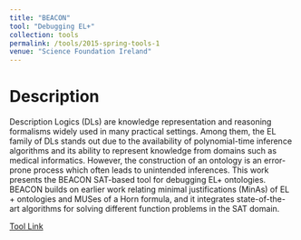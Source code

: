 ```yaml
---
title: "BEACON"
tool: "Debugging EL+"
collection: tools
permalink: /tools/2015-spring-tools-1
venue: "Science Foundation Ireland"
---
```


Description
===
Description Logics (DLs) are knowledge representation and reasoning formalisms widely used in many practical settings. Among them, the EL family of DLs stands out due to the availability of polynomial-time inference algorithms and its ability to represent knowledge from domains such as medical informatics. However, the construction of an ontology is an error-prone process which often leads to unintended inferences. This work presents the BEACON SAT-based tool for debugging EL+ ontologies. BEACON builds on earlier work relating minimal justifications (MinAs) of EL + ontologies and MUSes of a Horn formula, and it integrates state-of-the-art algorithms for solving different function problems in the SAT domain. 

[Tool Link](https://github.com/farif/BEACON)